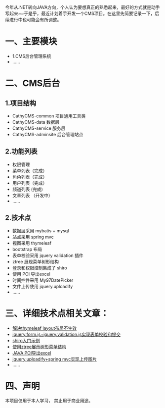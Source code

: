今年从.NET转向JAVA方向，个人认为要想真正的熟悉起来，最好的方式就是动手写起来~~于是乎，最近计划着手开发一个CMS项目。在这里先简要记录一下，后续进行中也可能会有所调整。
# 一、主要模块
- 1.CMS后台管理系统
- ……

# 二、CMS后台
## 1.项目结构
- CathyCMS-common 项目通用工具类
- CathyCMS-data 数据层
- CathyCMS-service 服务层
- CathyCMS-adminsite 后台管理站点

## 2.功能列表
- 权限管理
- 菜单列表（完成）
- 角色列表（完成）
- 用户列表（完成）
- 频道列表 (完成)
- 文章列表 （开发中）
- ……

## 2.技术点
- 数据层采用 mybatis + mysql
- 站点采用 spring mvc
- 视图采用 thymeleaf
- bootstrap 布局
- 表单校验采用 jquery validation 插件
- ztree 展现菜单树形结构
- 登录和权限控制集成了 shiro
- 使用 POI 导出excel
- 时间控件采用 My97DatePicker
- 文件上传使用 jquery.uploadify
- ……


# 三、详细技术点相关文章：
- [解决thymeleaf layout布局不生效](http://www.cnblogs.com/janes/p/7524941.html)
- [jquery.form.js+jquery.validation.js实现表单校验和提交](http://www.cnblogs.com/janes/p/7553137.html)
- [shiro入门示例](http://www.cnblogs.com/janes/p/7553198.html)
- [使用ztree展示树形菜单结构](http://www.cnblogs.com/janes/p/7567300.html)
- [JAVA POI导出excel](http://www.cnblogs.com/janes/p/7596637.html)
- [jquery.uploadify+spring mvc实现上传图片](http://www.cnblogs.com/janes/p/7611980.html)
- ……

# 四、声明
本项目仅用于本人学习， 禁止用于商业用途。




